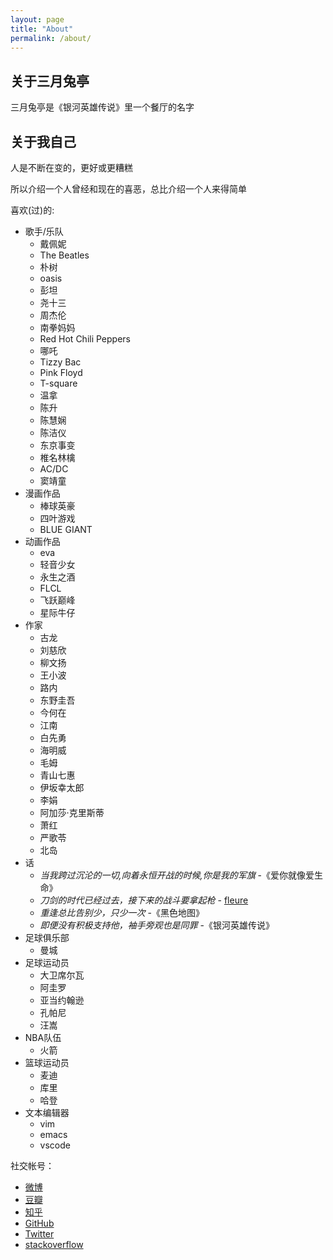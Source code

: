 ```yaml
---
layout: page
title: "About"
permalink: /about/
---
```



## 关于三月兔亭

三月兔亭是《银河英雄传说》里一个餐厅的名字


## 关于我自己

人是不断在变的，更好或更糟糕

所以介绍一个人曾经和现在的喜恶，总比介绍一个人来得简单


喜欢(过)的:
- 歌手/乐队
    - 戴佩妮
    - The Beatles
    - 朴树
    - oasis
    - 彭坦
    - 尧十三
    - 周杰伦
    - 南拳妈妈
    - Red Hot Chili Peppers
    - 哪吒
    - Tizzy Bac
    - Pink Floyd
    - T-square
    - 温拿
    - 陈升
    - 陈慧娴
    - 陈洁仪
    - 东京事变
    - 椎名林檎
    - AC/DC
    - 窦靖童
- 漫画作品
    - 棒球英豪
    - 四叶游戏
    - BLUE GIANT
- 动画作品
    - eva
    - 轻音少女
    - 永生之酒
    - FLCL
    - 飞跃巅峰
    - 星际牛仔
- 作家
    - 古龙
    - 刘慈欣
    - 柳文扬
    - 王小波
    - 路内
    - 东野圭吾
    - 今何在
    - 江南
    - 白先勇
    - 海明威
    - 毛姆
    - 青山七惠
    - 伊坂幸太郎
    - 李娟
    - 阿加莎·克里斯蒂
    - 萧红
    - 严歌苓
    - 北岛
- 话
    - _当我跨过沉沦的一切,向着永恒开战的时候,你是我的军旗_ -《爱你就像爱生命》
    - _刀剑的时代已经过去，接下来的战斗要拿起枪_ - [fleure](https://www.douban.com/people/fleure/)
    - _重逢总比告别少，只少一次_ -《黑色地图》
    - _即便没有积极支持他，袖手旁观也是同罪_  -《银河英雄传说》
- 足球俱乐部
    - 曼城
- 足球运动员
    - 大卫席尔瓦
    - 阿圭罗
    - 亚当约翰逊
    - 孔帕尼
    - 汪嵩
- NBA队伍
    - 火箭
- 篮球运动员
    - 麦迪
    - 库里
    - 哈登
- 文本编辑器
    - vim
    - emacs
    - vscode


社交帐号：
- [微博](https://weibo.com/cadl)
- [豆瓣](https://www.douban.com/people/ctrlaltdeletel/)
- [知乎](https://www.zhihu.com/people/cadl)
- [GitHub](https://github.com/cadl)
- [Twitter](https://twitter.com/ctrlaltdeletel)
- [stackoverflow](https://stackoverflow.com/users/1600743/cadl)
